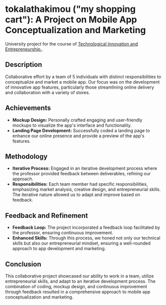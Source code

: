 # tokalathakimou ("my shopping cart"): A Project on Mobile App Conceptualization and Marketing

University project for the course of [Technological Innovation and Entrepreneurship.](https://www.dept.aueb.gr/el/cs/courses/3584). 
 

## Description
Collaborative effort by a team of 5 individuals with distinct responsibilities to conceptualize and market a mobile app. Our focus was on the development of innovative app features, particularly those streamlining online delivery and collaboration with a variety of stores.

## Achievements
- **Mockup Design:** Personally crafted engaging and user-friendly mockups to visualize the app's interface and functionality.
- **Landing Page Development:** Successfully coded a landing page to enhance our online presence and provide a preview of the app's features.

## Methodology
- **Iterative Process:** Engaged in an iterative development process where the professor provided feedback between deliverables, refining our approach.
- **Responsibilities:** Each team member had specific responsibilities, emphasizing market analysis, creative design, and entrepreneurial skills. The iterative nature allowed us to adapt and improve based on feedback.

## Feedback and Refinement
- **Feedback Loop:** The project incorporated a feedback loop facilitated by the professor, ensuring continuous improvement.
- **Enhanced Skills:** Through this process, we honed not only our technical skills but also our entrepreneurial mindset, ensuring a well-rounded approach to app development and marketing.

## Conclusion
This collaborative project showcased our ability to work in a team, utilize entrepreneurial skills, and adapt to an iterative development process. The combination of coding, mockup design, and continuous improvement through feedback resulted in a comprehensive approach to mobile app conceptualization and marketing. 
